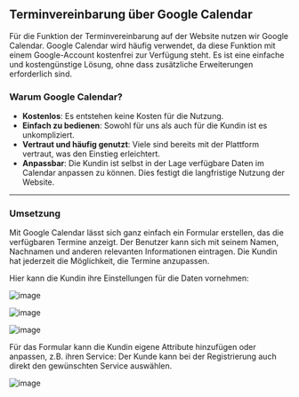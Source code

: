 ## Terminvereinbarung über Google Calendar

Für die Funktion der Terminvereinbarung auf der Website nutzen wir Google Calendar. Google Calendar wird häufig verwendet, da diese Funktion mit einem Google-Account kostenfrei zur Verfügung steht. Es ist eine einfache und kostengünstige Lösung, ohne dass zusätzliche Erweiterungen erforderlich sind.
### Warum Google Calendar?

- **Kostenlos**: Es entstehen keine Kosten für die Nutzung.
- **Einfach zu bedienen**: Sowohl für uns als auch für die Kundin ist es unkompliziert.
- **Vertraut und häufig genutzt**: Viele sind bereits mit der Plattform vertraut, was den Einstieg erleichtert.
- **Anpassbar**: Die Kundin ist selbst in der Lage verfügbare Daten im Calendar anpassen zu können. Dies festigt die langfristige Nutzung der Website.
 ---
  ### Umsetzung
Mit Google Calendar lässt sich ganz einfach ein Formular erstellen, das die verfügbaren Termine anzeigt. Der Benutzer kann sich mit seinem Namen, Nachnamen und anderen relevanten Informationen eintragen. Die Kundin hat jederzeit die Möglichkeit, die Termine anzupassen.

Hier kann die Kundin ihre Einstellungen für die Daten vornehmen:

![image](https://github.com/user-attachments/assets/c0c4818e-ee32-41c6-939a-ba87c297db82)

![image](https://github.com/user-attachments/assets/82f323e8-e3a3-4d4b-9d07-15f2d40096f7)

![image](https://github.com/user-attachments/assets/fe14534b-353d-4d93-982a-e507bd27da98)


Für das Formular kann die Kundin eigene Attribute hinzufügen oder anpassen, z.B. ihren Service:
Der Kunde kann bei der Registrierung auch direkt den gewünschten Service auswählen.



![image](https://github.com/user-attachments/assets/67cf4655-de3a-42b5-931f-c1fa9c3c0959)








